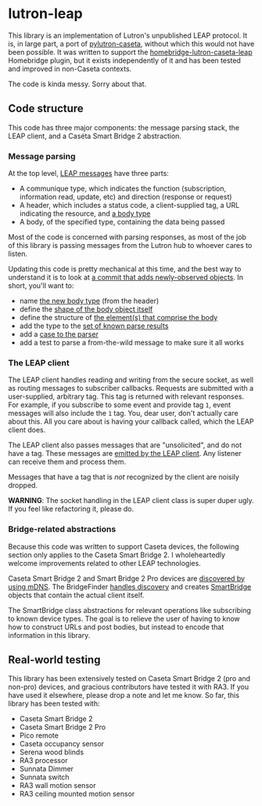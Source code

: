 # lutron-leap

This library is an implementation of Lutron's unpublished LEAP protocol. It is, in large part, a port of [pylutron-caseta](https://github.com/gurumitts/pylutron-caseta), without which this would not have been possible. It was written to support the [homebridge-lutron-caseta-leap](https://github.com/thenewwazoo/homebridge-lutron-caseta-leap) Homebridge plugin, but it exists independently of it and has been tested and improved in non-Caseta contexts.

The code is kinda messy. Sorry about that.

## Code structure

This code has three major components: the message parsing stack, the LEAP client, and a Caséta Smart Bridge 2 abstraction.

### Message parsing

At the top level, [LEAP messages](https://github.com/thenewwazoo/lutron-leap-js/blob/main/src/LeapClient.ts#L15) have three parts:
* A communique type, which indicates the function (subscription, information read, update, etc) and direction (response or request)
* A header, which includes a status code, a client-supplied tag, a URL indicating the resource, and [a body type](https://github.com/thenewwazoo/lutron-leap-js/blob/main/src/MessageBodyTypes.ts#L12)
* A body, of the specified type, containing the data being passed

Most of the code is concerned with parsing responses, as most of the job of this library is passing messages from the Lutron hub to whoever cares to listen.

Updating this code is pretty mechanical at this time, and the best way to understand it is to look at [a commit that adds newly-observed objects](https://github.com/thenewwazoo/lutron-leap-js/commit/0eaeeac217cc0fbe160a466ccdbf97083b607e18). In short, you'll want to:
* name [the new body type](https://github.com/thenewwazoo/lutron-leap-js/blob/0eaeeac217cc0fbe160a466ccdbf97083b607e18/src/MessageBodyTypes.ts#L13) (from the header)
* define the [shape of the body object itself](https://github.com/thenewwazoo/lutron-leap-js/blob/0eaeeac217cc0fbe160a466ccdbf97083b607e18/src/MessageBodyTypes.ts#L24)
* define the structure of [the element(s) that comprise the body](https://github.com/thenewwazoo/lutron-leap-js/blob/0eaeeac217cc0fbe160a466ccdbf97083b607e18/src/MessageBodyTypes.ts#L239)
* add the type to the [set of known parse results](https://github.com/thenewwazoo/lutron-leap-js/blob/0eaeeac217cc0fbe160a466ccdbf97083b607e18/src/MessageBodyTypes.ts#L67)
* add a [case to the parser](https://github.com/thenewwazoo/lutron-leap-js/blob/0eaeeac217cc0fbe160a466ccdbf97083b607e18/src/MessageBodyTypes.ts#L105)
* add a test to parse a from-the-wild message to make sure it all works

### The LEAP client

The LEAP client handles reading and writing from the secure socket, as well as routing messages to subscriber callbacks. Requests are submitted with a user-supplied, arbitrary tag. This tag is returned with relevant responses. For example, if you subscribe to some event and provide tag `1`, event messages will also include the `1` tag. You, dear user, don't actually care about this. All you care about is having your callback called, which the LEAP client does.

The LEAP client also passes messages that are "unsolicited", and do not have a tag. These messages are [emitted by the LEAP client](https://github.com/thenewwazoo/lutron-leap-js/blob/851f87c4941c19acfff86ee39317ca5f365e027c/src/LeapClient.ts#L32). Any listener can receive them and process them.

Messages that have a tag that is _not_ recognized by the client are noisily dropped.

**WARNING**: The socket handling in the LEAP client class is super duper ugly. If you feel like refactoring it, please do.

### Bridge-related abstractions

Because this code was written to support Caseta devices, the following section only applies to the Caseta Smart Bridge 2. I wholeheartedly welcome improvements related to other LEAP technologies.

Caseta Smart Bridge 2 and Smart Bridge 2 Pro devices are [discovered by using mDNS](https://github.com/thenewwazoo/lutron-leap-js/blob/851f87c4941c19acfff86ee39317ca5f365e027c/src/BridgeFinder.ts#L40). The BridgeFinder [handles discovery](https://github.com/thenewwazoo/lutron-leap-js/blob/851f87c4941c19acfff86ee39317ca5f365e027c/src/BridgeFinder.ts#L157) and creates [SmartBridge](https://github.com/thenewwazoo/lutron-leap-js/blob/851f87c4941c19acfff86ee39317ca5f365e027c/src/SmartBridge.ts#L37) objects that contain the actual client itself.

The SmartBridge class abstractions for relevant operations like subscribing to known device types. The goal is to relieve the user of having to know how to construct URLs and post bodies, but instead to encode that information in this library.

## Real-world testing

This library has been extensively tested on Caseta Smart Bridge 2 (pro and non-pro) devices, and gracious contributors have tested it with RA3. If you have used it elsewhere, please drop a note and let me know. So far, this library has been tested with:

* Caseta Smart Bridge 2
* Caseta Smart Bridge 2 Pro
* Pico remote
* Caseta occupancy sensor
* Serena wood blinds
* RA3 processor
* Sunnata Dimmer
* Sunnata switch
* RA3 wall motion sensor
* RA3 ceiling mounted motion sensor
